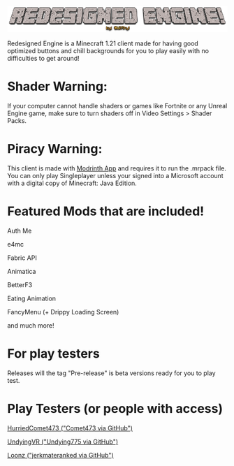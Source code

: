 <img src="im tired af.png" alt="Redesigned Engine Logo (included in-game)">

Redesigned Engine is a Minecraft 1.21 client made for having good optimized buttons and chill backgrounds for you to play easily with no difficulties to get around!

# Shader Warning:

If your computer cannot handle shaders or games like Fortnite or any Unreal Engine game, make sure to turn shaders off in Video Settings > Shader Packs.

# Piracy Warning:

This client is made with <a href="https://modrinth.com/app">Modrinth App</a> and requires it to run the .mrpack file. You can only play Singleplayer unless your signed into a Microsoft account with a digital copy of Minecraft: Java Edition.

# Featured Mods that are included!
<p>Auth Me</p>
<p>e4mc</p>
<p>Fabric API</p>
<p>Animatica</p>
<p>BetterF3</p>
<p>Eating Animation</p>
<p>FancyMenu (+ Drippy Loading Screen)</p>
<p>and much more!</p>

# For play testers
Releases will the tag "Pre-release" is beta versions ready for you to play test.

# Play Testers (or people with access)

<p><a href="https://youtube.com/@hurriedcomet473">HurriedComet473 ("Comet473 via GitHub")</a></p>
<p><a href="https://youtube.com/@Undying-y2j">UndyingVR ("Undying775 via GitHub")</a></p>
<p><a href="https://YouTube.com/@22kbninja">Loonz ("jerkmateranked via GitHub")</a></p>
